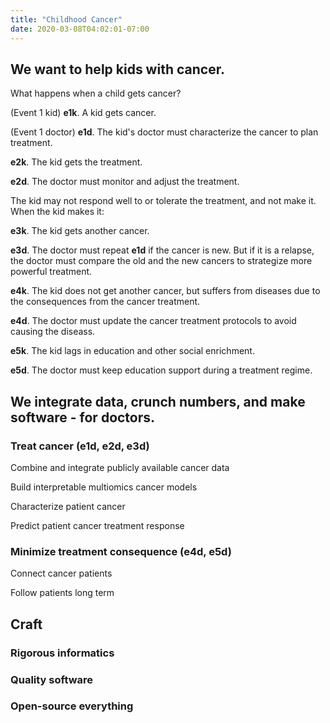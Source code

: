 ```yaml
---
title: "Childhood Cancer"
date: 2020-03-08T04:02:01-07:00
---
```


## We want to help kids with cancer.

What happens when a child gets cancer?

(Event 1 kid) **e1k**. A kid gets cancer.

(Event 1 doctor) **e1d**. The kid's doctor must characterize the cancer to plan treatment.

**e2k**. The kid gets the treatment.

**e2d**. The doctor must monitor and adjust the treatment.

The kid may not respond well to or tolerate the treatment, and not make it. When the kid makes it:

**e3k**. The kid gets another cancer.

**e3d**. The doctor must repeat **e1d** if the cancer is new. But if it is a relapse, the doctor must compare the old and the new cancers to strategize more powerful treatment.

**e4k**. The kid does not get another cancer, but suffers from diseases due to the consequences from the cancer treatment.

**e4d**. The doctor must update the cancer treatment protocols to avoid causing the diseass.

**e5k**. The kid lags in education and other social enrichment.

**e5d**. The doctor must keep education support during a treatment regime.

## We integrate data, crunch numbers, and make software - for doctors.

### Treat cancer (**e1d**, **e2d**, **e3d**)

Combine and integrate publicly available cancer data

Build interpretable multiomics cancer models

Characterize patient cancer

Predict patient cancer treatment response

### Minimize treatment consequence (**e4d**, **e5d**)

Connect cancer patients

Follow patients long term

## Craft

### Rigorous informatics

### Quality software

### Open-source everything
